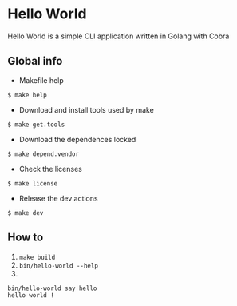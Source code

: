 # Hello World

Hello World is a simple CLI application written in Golang with Cobra

## Global info

- Makefile help
```
$ make help
```

- Download and install tools used by make
```
$ make get.tools
```

- Download the dependences locked
```
$ make depend.vendor
```

- Check the licenses
```
$ make license
```

- Release the dev actions
```
$ make dev
```

## How to 

1. `make build`
2. `bin/hello-world --help`
3. 
 ```
 bin/hello-world say hello
 hello world !
 ```
